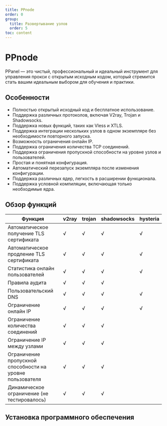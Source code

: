 ```yaml
---
title: PPnode
order: 0
group: 
  title: Развертывание узлов
  order: 5
toc: content
---
```


# PPnode

PPanel — это чистый, профессиональный и идеальный инструмент для управления прокси с открытым исходным кодом, который стремится стать вашим идеальным выбором для обучения и практики.

## Особенности

- Полностью открытый исходный код и бесплатное использование.
- Поддержка различных протоколов, включая V2ray, Trojan и Shadowsocks.
- Поддержка новых функций, таких как Vless и XTLS.
- Поддержка интеграции нескольких узлов в одном экземпляре без необходимости повторного запуска.
- Возможность ограничения онлайн IP.
- Поддержка ограничения количества TCP соединений.
- Поддержка ограничения пропускной способности на уровне узлов и пользователей.
- Простая и понятная конфигурация.
- Автоматический перезапуск экземпляра после изменения конфигурации.
- Поддержка различных ядер, легкость в расширении функционала.
- Поддержка условной компиляции, включающая только необходимые ядра.

## Обзор функций

| Функция                | v2ray | trojan | shadowsocks | hysteria |
| --------------------- | ----- | ------ | ----------- | -------- |
| Автоматическое получение TLS сертификата | √     | √      | √           | √        |
| Автоматическое продление TLS сертификата | √     | √      | √           | √        |
| Статистика онлайн пользователей      | √     | √      | √           | √        |
| Правила аудита        | √     | √      | √           |          |
| Пользовательский DNS     | √     | √      | √           | √        |
| Ограничение онлайн IP    | √     | √      | √           | √        |
| Ограничение количества соединений       | √     | √      | √           |          |
| Ограничение IP между узлами   | √     | √      | √           |          |
| Ограничение пропускной способности на уровне пользователя    | √     | √      | √           |          |
| Динамическое ограничение (не тестировалось)   | √     | √      | √           |          |

## Установка программного обеспечения

